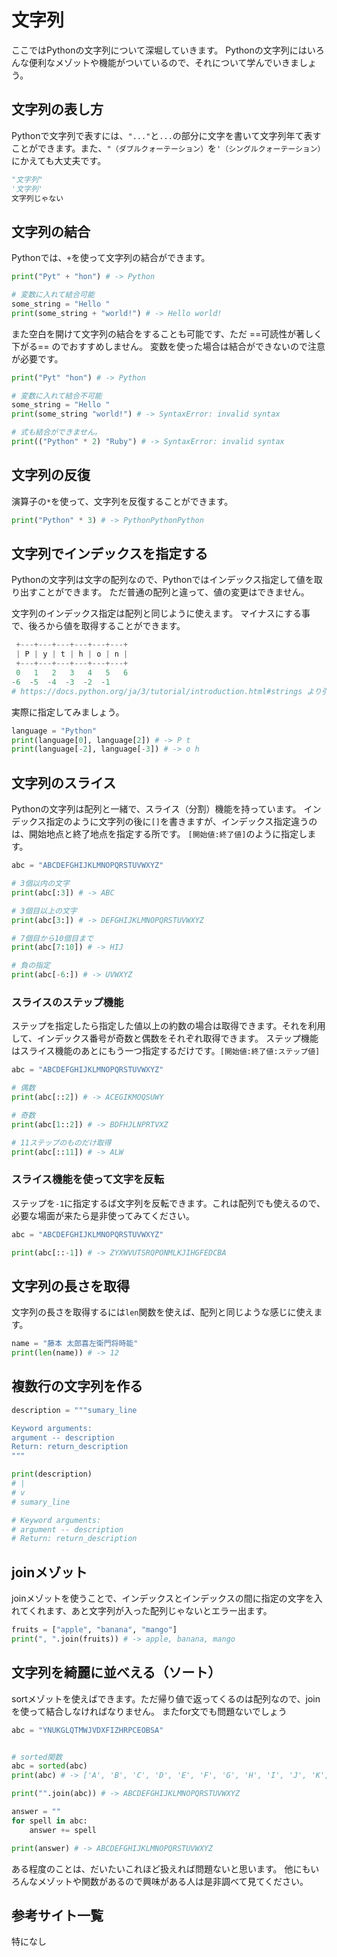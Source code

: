 # 文字列

ここではPythonの文字列について深堀していきます。
Pythonの文字列にはいろんな便利なメゾットや機能がついているので、それについて学んでいきましょう。

## 文字列の表し方

Pythonで文字列で表すには、`"..."`と`...`の部分に文字を書いて文字列年て表すことができます。また、`"（ダブルクォーテーション）`を`'（シングルクォーテーション）`にかえても大丈夫です。

```py title="main.py"
"文字列"
'文字列'
文字列じゃない
```

## 文字列の結合

Pythonでは、`+`を使って文字列の結合ができます。

```py title="main.py"
print("Pyt" + "hon") # -> Python

# 変数に入れて結合可能
some_string = "Hello "
print(some_string + "world!") # -> Hello world!
```

また空白を開けて文字列の結合をすることも可能です、ただ ==可読性が著しく下がる== のでおすすめしません。
変数を使った場合は結合ができないので注意が必要です。

```py title="main.py"
print("Pyt" "hon") # -> Python

# 変数に入れて結合不可能
some_string = "Hello "
print(some_string "world!") # -> SyntaxError: invalid syntax

# 式も結合ができません。
print(("Python" * 2) "Ruby") # -> SyntaxError: invalid syntax
```

## 文字列の反復

演算子の`*`を使って、文字列を反復することができます。

```py title="main.py"
print("Python" * 3) # -> PythonPythonPython
```

## 文字列でインデックスを指定する
Pythonの文字列は文字の配列なので、Pythonではインデックス指定して値を取り出すことができます。
ただ普通の配列と違って、値の変更はできません。

文字列のインデックス指定は配列と同じように使えます。
マイナスにする事で、後ろから値を取得することができます。

```py
 +---+---+---+---+---+---+
 | P | y | t | h | o | n |
 +---+---+---+---+---+---+
 0   1   2   3   4   5   6
-6  -5  -4  -3  -2  -1
# https://docs.python.org/ja/3/tutorial/introduction.html#strings より引用
```

実際に指定してみましょう。

```py title="main.py"
language = "Python"
print(language[0], language[2]) # -> P t
print(language[-2], language[-3]) # -> o h
```

## 文字列のスライス

Pythonの文字列は配列と一緒で、スライス（分割）機能を持っています。
インデックス指定のように文字列の後に`[]`を書きますが、インデックス指定違うのは、開始地点と終了地点を指定する所です。
`[開始値:終了値]`のように指定します。

```py title="main.py"
abc = "ABCDEFGHIJKLMNOPQRSTUVWXYZ"

# 3個以内の文字
print(abc[:3]) # -> ABC

# 3個目以上の文字
print(abc[3:]) # -> DEFGHIJKLMNOPQRSTUVWXYZ

# 7個目から10個目まで
print(abc[7:10]) # -> HIJ

# 負の指定
print(abc[-6:]) # -> UVWXYZ
```

### スライスのステップ機能

ステップを指定したら指定した値以上の約数の場合は取得できます。それを利用して、インデックス番号が奇数と偶数をそれぞれ取得できます。
ステップ機能はスライス機能のあとにもう一つ指定するだけです。`[開始値:終了値:ステップ値]`
```py title="main.py"
abc = "ABCDEFGHIJKLMNOPQRSTUVWXYZ"

# 偶数
print(abc[::2]) # -> ACEGIKMOQSUWY

# 奇数
print(abc[1::2]) # -> BDFHJLNPRTVXZ

# 11ステップのものだけ取得
print(abc[::11]) # -> ALW
```

### スライス機能を使って文字を反転

ステップを`-1`に指定するば文字列を反転できます。これは配列でも使えるので、必要な場面が来たら是非使ってみてください。

```py title="main.py"
abc = "ABCDEFGHIJKLMNOPQRSTUVWXYZ"

print(abc[::-1]) # -> ZYXWVUTSRQPONMLKJIHGFEDCBA
```

## 文字列の長さを取得

文字列の長さを取得するには`len`関数を使えば、配列と同じような感じに使えます。

```py title="main.py"
name = "藤本 太郎喜左衛門将時能"
print(len(name)) # -> 12
```

## 複数行の文字列を作る
```py title="main.py"
description = """sumary_line

Keyword arguments:
argument -- description
Return: return_description
"""

print(description)
# |
# v
# sumary_line

# Keyword arguments:
# argument -- description
# Return: return_description
```

## joinメゾット

joinメゾットを使うことで、インデックスとインデックスの間に指定の文字を入れてくれます、あと文字列が入った配列じゃないとエラー出ます。

```py title="main.py"
fruits = ["apple", "banana", "mango"]
print(", ".join(fruits)) # -> apple, banana, mango
```


## 文字列を綺麗に並べえる（ソート）

sortメゾットを使えばできます。ただ帰り値で返ってくるのは配列なので、joinを使って結合しなければなりません。
またfor文でも問題ないでしょう

```py title="main.py"
abc = "YNUKGLQTMWJVDXFIZHRPCEOBSA"


# sorted関数
abc = sorted(abc)
print(abc) # -> ['A', 'B', 'C', 'D', 'E', 'F', 'G', 'H', 'I', 'J', 'K', 'L', 'M', 'N', 'O', 'P', 'Q', 'R', 'S', 'T', 'U', 'V', 'W', 'X', 'Y', 'Z']

print("".join(abc)) # -> ABCDEFGHIJKLMNOPQRSTUVWXYZ

answer = ""
for spell in abc:
    answer += spell

print(answer) # -> ABCDEFGHIJKLMNOPQRSTUVWXYZ
```

ある程度のことは、だいたいこれほど扱えれば問題ないと思います。
他にもいろんなメゾットや関数があるので興味がある人は是非調べて見てください。

## 参考サイト一覧
特になし

